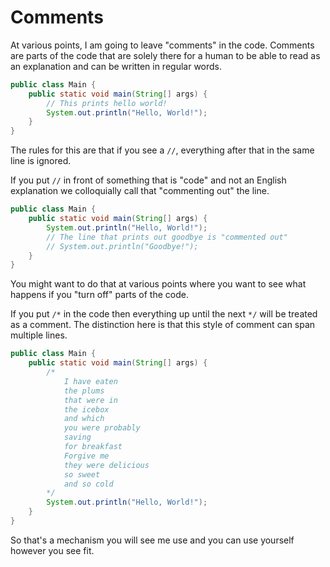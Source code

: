 # Comments
At various points, I am going to leave "comments" in the code. Comments are parts of the code that
are solely there for a human to be able to read as an explanation and can be written in regular
words.

```java
public class Main {
    public static void main(String[] args) {
        // This prints hello world!
        System.out.println("Hello, World!");
    }
}
```

The rules for this are that if you see a `//`, everything after that in the same line
is ignored.

If you put `//` in front of something that is "code" and not an English explanation we colloquially call that "commenting out" the line.

```java
public class Main {
    public static void main(String[] args) {
        System.out.println("Hello, World!");
        // The line that prints out goodbye is "commented out"
        // System.out.println("Goodbye!");
    }
}
```

You might want to do that at various points where you want to see what happens if you "turn off" parts of
the code.

If you put `/*` in the code then everything up until the next `*/` will be treated as a comment. The distinction
here is that this style of comment can span multiple lines.

```java
public class Main {
    public static void main(String[] args) {
        /*
            I have eaten
            the plums
            that were in
            the icebox
            and which
            you were probably
            saving
            for breakfast
            Forgive me
            they were delicious
            so sweet
            and so cold
        */
        System.out.println("Hello, World!");
    }
}
```

So that's a mechanism you will see me use and you can use yourself however you see fit.

